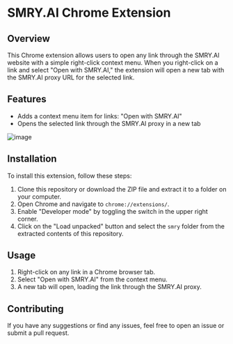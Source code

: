 # SMRY.AI Chrome Extension

## Overview

This Chrome extension allows users to open any link through the SMRY.AI website with a simple right-click context menu. When you right-click on a link and select "Open with SMRY.AI," the extension will open a new tab with the SMRY.AI proxy URL for the selected link.

## Features

- Adds a context menu item for links: "Open with SMRY.AI"
- Opens the selected link through the SMRY.AI proxy in a new tab

![image](https://github.com/vfmatzkin/smry-extension/assets/28831634/d6138c39-3021-43af-83b4-8a9dbec3accd)

## Installation

To install this extension, follow these steps:

1. Clone this repository or download the ZIP file and extract it to a folder on your computer.
2. Open Chrome and navigate to `chrome://extensions/`.
3. Enable "Developer mode" by toggling the switch in the upper right corner.
4. Click on the "Load unpacked" button and select the `smry` folder from the extracted contents of this repository.

## Usage

1. Right-click on any link in a Chrome browser tab.
2. Select "Open with SMRY.AI" from the context menu.
3. A new tab will open, loading the link through the SMRY.AI proxy.


## Contributing

If you have any suggestions or find any issues, feel free to open an issue or submit a pull request.
